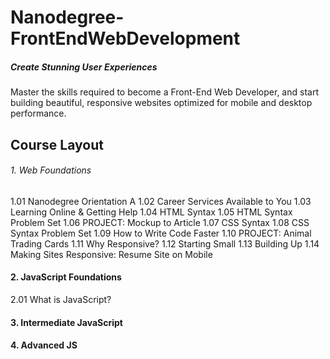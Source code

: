# Nanodegree-FrontEndWebDevelopment
##### Create Stunning User Experiences
Master the skills required to become a Front-End Web Developer, and start building beautiful, responsive websites optimized for mobile and desktop performance.



## Course Layout

###### 1. Web Foundations
1.01 Nanodegree Orientation A
1.02 Career Services Available to You
1.03 Learning Online & Getting Help
1.04 HTML Syntax
1.05 HTML Syntax Problem Set
1.06 PROJECT: Mockup to Article
1.07 CSS Syntax
1.08 CSS Syntax Problem Set
1.09 How to Write Code Faster
1.10 PROJECT: Animal Trading Cards
1.11 Why Responsive?
1.12 Starting Small
1.13 Building Up
1.14 Making Sites Responsive: Resume Site on Mobile
  
  
#### 2. JavaScript Foundations
  2.01 What is JavaScript?
#### 3. Intermediate JavaScript
#### 4. Advanced JS
